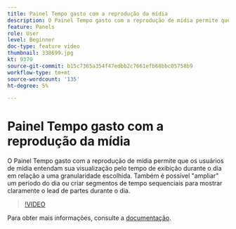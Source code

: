 ```yaml
---
title: Painel Tempo gasto com a reprodução da mídia
description: O Painel Tempo gasto com a reprodução de mídia permite que os usuários de mídia entendam sua visualização pelo tempo de exibição durante o dia em relação a uma granularidade escolhida. Também é possível "ampliar" um período do dia ou criar segmentos de tempo sequenciais para mostrar claramente o lead de partes durante o dia.
feature: Panels
role: User
level: Beginner
doc-type: feature video
thumbnail: 338699.jpg
kt: 9379
source-git-commit: b15c7365a354f47edbb2c7661efb68bbc05758b9
workflow-type: tm+mt
source-wordcount: '135'
ht-degree: 5%

---
```



# Painel Tempo gasto com a reprodução da mídia

O Painel Tempo gasto com a reprodução de mídia permite que os usuários de mídia entendam sua visualização pelo tempo de exibição durante o dia em relação a uma granularidade escolhida. Também é possível &quot;ampliar&quot; um período do dia ou criar segmentos de tempo sequenciais para mostrar claramente o lead de partes durante o dia.

>[!VIDEO](https://video.tv.adobe.com/v/338699/?quality=12&learn=on)

Para obter mais informações, consulte a [documentação](https://experienceleague.adobe.com/docs/media-analytics/using/media-reports/media-workspace-panels/media-playback-time-spent.html).
